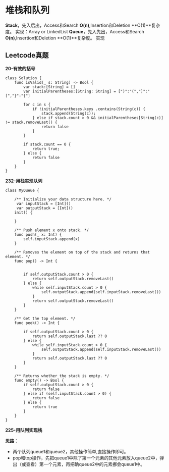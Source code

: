 # 堆栈和队列

**Stack**，先入后出，Access和Search **O(n)**,Insertion和Deletion **O(1)**复杂度。
实现：Array or LinkedList
**Queue**，先入先出，Access和Search **O(n)**,Insertion和Deletion **O(1)**复杂度。
实现
## Leetcode真题

**20-有效的括号**

```
class Solution {
    func isValid(_ s: String) -> Bool {
        var stack:[String] = []
        var initialParentheses:[String: String] = [")":"(","]":"[","}":"{"]

        for c in s {
            if !initialParentheses.keys .contains(String(c)) {
                stack.append(String(c));
            } else if stack.count > 0 && initialParentheses[String(c)] != stack.removeLast() {
                return false
            }
        }

        if stack.count == 0 {
            return true;
        } else {
            return false
        }
    }
}
```
**232-用栈实现队列**

```
class MyQueue {

    /** Initialize your data structure here. */
     var inputStack = [Int]()
     var outputStack = [Int]()
    init() {

    }

    /** Push element x onto stack. */
    func push(_ x: Int) {
        self.inputStack.append(x)
    }

    /** Removes the element on top of the stack and returns that element. */
    func pop() -> Int {


        if self.outputStack.count > 0 {
            return self.outputStack.removeLast()
        } else {
            while self.inputStack.count > 0 {
                self.outputStack.append(self.inputStack.removeLast())
            }
            return self.outputStack.removeLast()
        }
    }

    /** Get the top element. */
    func peek() -> Int {

        if self.outputStack.count > 0 {
            return self.outputStack.last ?? 0
        } else {
            while self.inputStack.count > 0 {
                self.outputStack.append(self.inputStack.removeLast())
            }
            return self.outputStack.last ?? 0
        }
    }

    /** Returns whether the stack is empty. */
    func empty() -> Bool {
        if self.outputStack.count > 0 {
            return false
        } else if (self.inputStack.count > 0) {
            return false
        } else {
            return true
        }
    }
}
```

**225-用队列实现栈**

**思路**：

- 两个队列queue1和queue2，其他操作简单,直接操作即可。
- pop和top操作，先把queue1中除了第一个元素的其他元素放入queue2中，弹出（或查看）第一个元素，再把确queue2中的元素挪会queue1中。
